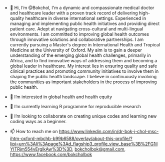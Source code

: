 - 👋 Hi, I’m @Bokchol, I'm a dynamic and compassionate medical doctor and healthcare leader with a proven track record of delivering high-quality healthcare in diverse international settings. Experienced in managing and implementing public health initiatives and providing direct patient care. Adept at navigating cross-cultural and multi-lingual environments. I am committed to improving global health outcomes through innovative solutions and collaborative partnerships.
 I am currently pursuing a Master's degree in International Health and Tropical Medicine at the University of Oxford. My aim is to gain a deeper understanding of the emerging global health challenges, primarily in Africa, and to find innovative ways of addressing them and becoming a global leader in healthcare. My interest lies in ensuring quality and safe clinical practices and promoting community initiatives to involve them in shaping the public health landscape. I believe in continuously involving the communities as important stakeholders in the process of improving public health.

- 👀 I’m interested in global health and health equity
- 🌱 I’m currently learning R programme for reproducible research
- 💞️ I’m looking to collaborate on creating unique codes and learning new coding ways as a beginner.
- 📫 How to reach me on https://www.linkedin.com/in/dr-bok-j-chol-msc-ihtm-oxford-mbchb-b99b6588/overlay/about-this-profile/?lipi=urn%3Ali%3Apage%3Ad_flagship3_profile_view_base%3B%2FG1iIYITRjm554vErglkAw%3D%3D, bokcholbok@gmail.com, https://www.facebook.com/bokcholbok

<!---
Bokchol/Bokchol is a ✨ special ✨ repository because its `README.md` (this file) appears on your GitHub profile.
You can click the Preview link to take a look at your changes.
--->
